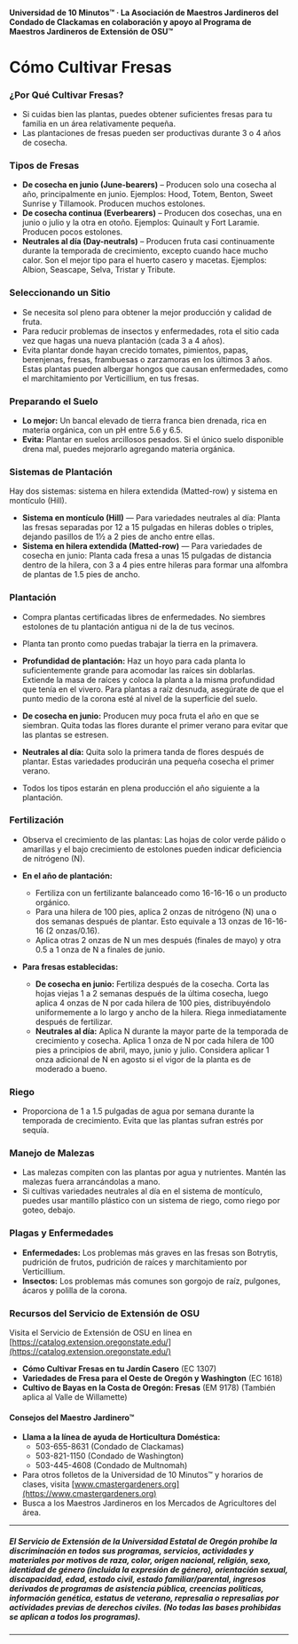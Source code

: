 #### Universidad de 10 Minutos™ · La Asociación de Maestros Jardineros del Condado de Clackamas en colaboración y apoyo al Programa de Maestros Jardineros de Extensión de OSU™

# Cómo Cultivar Fresas

### ¿Por Qué Cultivar Fresas?
- Si cuidas bien las plantas, puedes obtener suficientes fresas para tu familia en un área relativamente pequeña.
- Las plantaciones de fresas pueden ser productivas durante 3 o 4 años de cosecha.

### Tipos de Fresas
- **De cosecha en junio (June-bearers)** – Producen solo una cosecha al año, principalmente en junio. Ejemplos: Hood, Totem, Benton, Sweet Sunrise y Tillamook. Producen muchos estolones.
- **De cosecha continua (Everbearers)** – Producen dos cosechas, una en junio o julio y la otra en otoño. Ejemplos: Quinault y Fort Laramie. Producen pocos estolones.
- **Neutrales al día (Day-neutrals)** – Producen fruta casi continuamente durante la temporada de crecimiento, excepto cuando hace mucho calor. Son el mejor tipo para el huerto casero y macetas. Ejemplos: Albion, Seascape, Selva, Tristar y Tribute.

### Seleccionando un Sitio
- Se necesita sol pleno para obtener la mejor producción y calidad de fruta.
- Para reducir problemas de insectos y enfermedades, rota el sitio cada vez que hagas una nueva plantación (cada 3 a 4 años).
- Evita plantar donde hayan crecido tomates, pimientos, papas, berenjenas, fresas, frambuesas o zarzamoras en los últimos 3 años. Estas plantas pueden albergar hongos que causan enfermedades, como el marchitamiento por Verticillium, en tus fresas.

### Preparando el Suelo
- **Lo mejor:** Un bancal elevado de tierra franca bien drenada, rica en materia orgánica, con un pH entre 5.6 y 6.5.
- **Evita:** Plantar en suelos arcillosos pesados. Si el único suelo disponible drena mal, puedes mejorarlo agregando materia orgánica.

### Sistemas de Plantación
Hay dos sistemas: sistema en hilera extendida (Matted-row) y sistema en montículo (Hill).

- **Sistema en montículo (Hill)** — Para variedades neutrales al día: Planta las fresas separadas por 12 a 15 pulgadas en hileras dobles o triples, dejando pasillos de 1½ a 2 pies de ancho entre ellas.
- **Sistema en hilera extendida (Matted-row)** — Para variedades de cosecha en junio: Planta cada fresa a unas 15 pulgadas de distancia dentro de la hilera, con 3 a 4 pies entre hileras para formar una alfombra de plantas de 1.5 pies de ancho.

### Plantación
- Compra plantas certificadas libres de enfermedades. No siembres estolones de tu plantación antigua ni de la de tus vecinos.
- Planta tan pronto como puedas trabajar la tierra en la primavera.
- **Profundidad de plantación:** Haz un hoyo para cada planta lo suficientemente grande para acomodar las raíces sin doblarlas. Extiende la masa de raíces y coloca la planta a la misma profundidad que tenía en el vivero. Para plantas a raíz desnuda, asegúrate de que el punto medio de la corona esté al nivel de la superficie del suelo.

- **De cosecha en junio:** Producen muy poca fruta el año en que se siembran. Quita todas las flores durante el primer verano para evitar que las plantas se estresen.
- **Neutrales al día:** Quita solo la primera tanda de flores después de plantar. Estas variedades producirán una pequeña cosecha el primer verano.
- Todos los tipos estarán en plena producción el año siguiente a la plantación.

### Fertilización
- Observa el crecimiento de las plantas: Las hojas de color verde pálido o amarillas y el bajo crecimiento de estolones pueden indicar deficiencia de nitrógeno (N).

- **En el año de plantación:**
  - Fertiliza con un fertilizante balanceado como 16-16-16 o un producto orgánico.
  - Para una hilera de 100 pies, aplica 2 onzas de nitrógeno (N) una o dos semanas después de plantar. Esto equivale a 13 onzas de 16-16-16 (2 onzas/0.16).
  - Aplica otras 2 onzas de N un mes después (finales de mayo) y otra 0.5 a 1 onza de N a finales de junio.

- **Para fresas establecidas:**
  - **De cosecha en junio:** Fertiliza después de la cosecha. Corta las hojas viejas 1 a 2 semanas después de la última cosecha, luego aplica 4 onzas de N por cada hilera de 100 pies, distribuyéndolo uniformemente a lo largo y ancho de la hilera. Riega inmediatamente después de fertilizar.
  - **Neutrales al día:** Aplica N durante la mayor parte de la temporada de crecimiento y cosecha. Aplica 1 onza de N por cada hilera de 100 pies a principios de abril, mayo, junio y julio. Considera aplicar 1 onza adicional de N en agosto si el vigor de la planta es de moderado a bueno.

### Riego
- Proporciona de 1 a 1.5 pulgadas de agua por semana durante la temporada de crecimiento. Evita que las plantas sufran estrés por sequía.

### Manejo de Malezas
- Las malezas compiten con las plantas por agua y nutrientes. Mantén las malezas fuera arrancándolas a mano.
- Si cultivas variedades neutrales al día en el sistema de montículo, puedes usar mantillo plástico con un sistema de riego, como riego por goteo, debajo.

### Plagas y Enfermedades
- **Enfermedades:** Los problemas más graves en las fresas son Botrytis, pudrición de frutos, pudrición de raíces y marchitamiento por Verticillium.
- **Insectos:** Los problemas más comunes son gorgojo de raíz, pulgones, ácaros y polilla de la corona.

### Recursos del Servicio de Extensión de OSU
Visita el Servicio de Extensión de OSU en línea en [https://catalog.extension.oregonstate.edu/](https://catalog.extension.oregonstate.edu/)

- **Cómo Cultivar Fresas en tu Jardín Casero** (EC 1307)
- **Variedades de Fresa para el Oeste de Oregón y Washington** (EC 1618)
- **Cultivo de Bayas en la Costa de Oregón: Fresas** (EM 9178) (También aplica al Valle de Willamette)

#### Consejos del Maestro Jardinero™

- **Llama a la línea de ayuda de Horticultura Doméstica:**
  - 503-655-8631 (Condado de Clackamas)
  - 503-821-1150 (Condado de Washington)
  - 503-445-4608 (Condado de Multnomah)
- Para otros folletos de la Universidad de 10 Minutos™ y horarios de clases, visita [www.cmastergardeners.org](https://www.cmastergardeners.org)
- Busca a los Maestros Jardineros en los Mercados de Agricultores del área.

---

##### El Servicio de Extensión de la Universidad Estatal de Oregón prohíbe la discriminación en todos sus programas, servicios, actividades y materiales por motivos de raza, color, origen nacional, religión, sexo, identidad de género (incluida la expresión de género), orientación sexual, discapacidad, edad, estado civil, estado familiar/parental, ingresos derivados de programas de asistencia pública, creencias políticas, información genética, estatus de veterano, represalia o represalias por actividades previas de derechos civiles. (No todas las bases prohibidas se aplican a todos los programas).
---